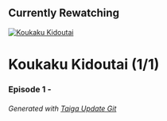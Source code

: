 ﻿
## Currently Rewatching

[![Koukaku Kidoutai](https://s4.anilist.co/file/anilistcdn/media/anime/cover/medium/bx43-gHMR72EkEP4o.png)](https://anilist.co/anime/43)

# Koukaku Kidoutai (1/1)

### Episode 1 - 

###### *Generated with [Taiga Update Git](https://github.com/nike4613/taiga-update-git)*